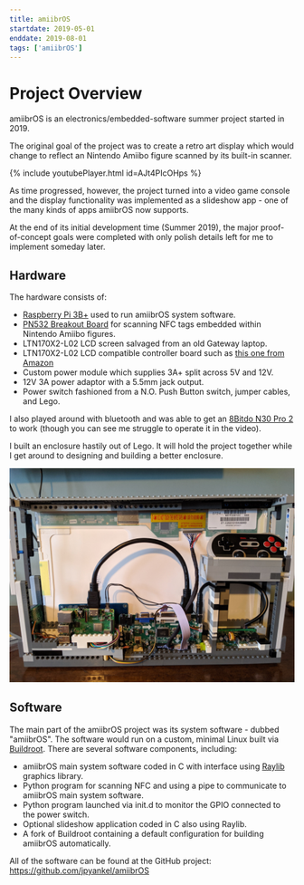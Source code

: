 ```yaml
---
title: amiibrOS
startdate: 2019-05-01
enddate: 2019-08-01
tags: ['amiibrOS']
---
```


# Project Overview
amiibrOS is an electronics/embedded-software summer project started in 2019.

The original goal of the project was to create a retro art display which would
change to reflect an Nintendo Amiibo figure scanned by its built-in scanner.

{% include youtubePlayer.html id=AJt4PIcOHps %}

As time progressed, however, the project turned into a video game console and
the display functionality was implemented as a slideshow app - one of the many
kinds of apps amiibrOS now supports.

At the end of its initial development time (Summer 2019), the major
proof-of-concept goals were completed with only polish details left for me to
implement someday later.

## Hardware
The hardware consists of:
* [Raspberry Pi 3B+](https://www.raspberrypi.org/products/raspberry-pi-3-model-b-plus/)
used to run amiibrOS system software.
* [PN532 Breakout Board](https://www.adafruit.com/product/364) for scanning NFC
tags embedded within Nintendo Amiibo figures.
* LTN170X2-L02 LCD screen salvaged from an old Gateway laptop.
* LTN170X2-L02 LCD compatible controller board such as
[this one from Amazon](https://www.amazon.com/NJYTouch-M-NT68676-2A-LTN170X2-L01-LTN170X2-L02-LTN170X2-L03/dp/B01F8RXIIA/ref=pd_sbs_421_1/131-1769298-7112456?_encoding=UTF8&pd_rd_i=B01F8RXIIA&pd_rd_r=d3c9421d-74dc-11e9-8016-4b75b3288f34&pd_rd_w=nXCjS&pd_rd_wg=oDnjZ&pf_rd_p=588939de-d3f8-42f1-a3d8-d556eae5797d&pf_rd_r=C5BX3PS617PSJ7X79KVV&psc=1&refRID=C5BX3PS617PSJ7X79KVV)
* Custom power module which supplies 3A+ split across 5V and 12V. 
* 12V 3A power adaptor with a 5.5mm jack output.
* Power switch fashioned from a N.O. Push Button switch, jumper cables, and
Lego.

I also played around with bluetooth and was able to get an
[8Bitdo N30 Pro 2](https://www.8bitdo.com/n30pro-2/) to work (though you can
see me struggle to operate it in the video).

I built an enclosure hastily out of Lego. It will hold the project together
while I get around to designing and building a better enclosure.

<img src="/assets/img/amiibrOS/lego-enclosure.jpg"
  alt="Enclosure made of Lego">

## Software
The main part of the amiibrOS project was its system software - dubbed
"amiibrOS". The software would run on a custom, minimal Linux built via
[Buildroot](https://github.com/buildroot/buildroot). There are several software
components, including:
* amiibrOS main system software coded in C with interface using
[Raylib](https://github.com/raysan5/raylib) graphics library.
* Python program for scanning NFC and using a pipe to communicate to amiibrOS
main system software.
* Python program launched via init.d to monitor the GPIO connected to the power
switch.
* Optional slideshow application coded in C also using Raylib.
* A fork of Buildroot containing a default configuration for building amiibrOS
automatically.

All of the software can be found at the GitHub project:
<https://github.com/jpyankel/amiibrOS>
